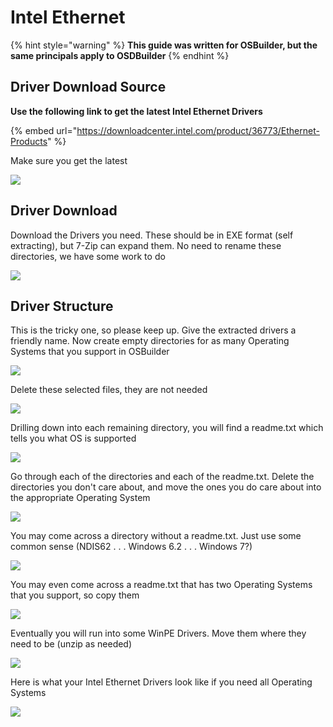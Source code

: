 # Intel Ethernet

{% hint style="warning" %}
**This guide was written for OSBuilder, but the same principals apply to OSDBuilder**
{% endhint %}

## Driver Download Source

**Use the following link to get the latest Intel Ethernet Drivers**

{% embed url="https://downloadcenter.intel.com/product/36773/Ethernet-Products" %}

Make sure you get the latest

![](../../../../../.gitbook/assets/image%20%2814%29.png)

## Driver Download

Download the Drivers you need.  These should be in EXE format \(self extracting\), but 7-Zip can expand them.  No need to rename these directories, we have some work to do

![](../../../../../.gitbook/assets/image%20%2815%29.png)

## Driver Structure

This is the tricky one, so please keep up.  Give the extracted drivers a friendly name.  Now create empty directories for as many Operating Systems that you support in OSBuilder

![](../../../../../.gitbook/assets/image%20%28121%29.png)

Delete these selected files, they are not needed

![](../../../../../.gitbook/assets/image%20%28167%29.png)

Drilling down into each remaining directory, you will find a readme.txt which tells you what OS is supported

![](../../../../../.gitbook/assets/image%20%28181%29.png)

Go through each of the directories and each of the readme.txt.  Delete the directories you don't care about, and move the ones you do care about into the appropriate Operating System

![](../../../../../.gitbook/assets/image%20%28113%29.png)

You may come across a directory without a readme.txt.  Just use some common sense \(NDIS62 . . . Windows 6.2 . . . Windows 7?\)

![](../../../../../.gitbook/assets/image%20%2830%29.png)

You may even come across a readme.txt that has two Operating Systems that you support, so copy them

![](../../../../../.gitbook/assets/image%20%28338%29.png)

Eventually you will run into some WinPE Drivers.  Move them where they need to be \(unzip as needed\)

![](../../../../../.gitbook/assets/image%20%28309%29.png)

Here is what your Intel Ethernet Drivers look like if you need all Operating Systems

![](../../../../../.gitbook/assets/image%20%2883%29.png)

## 

